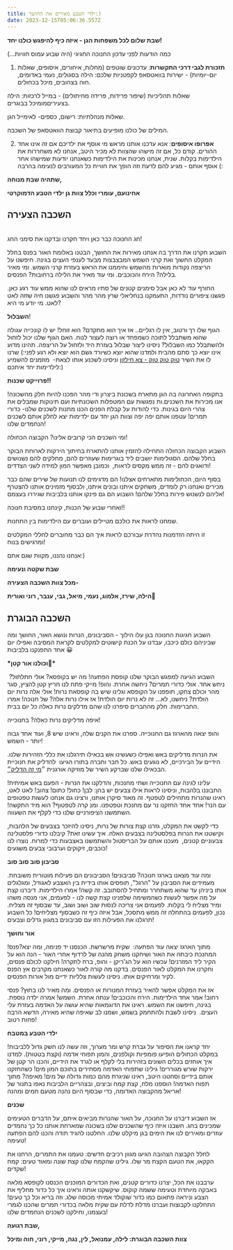 ```yaml
---
title: ילדי הטבע מאירים את החושך:)
date: 2023-12-15T05:06:36.557Z
---
```

**שבת שלום לכל משפחות הגן - איזה כיף להיפגש כולנו יחד!**

כמה הודעות לפני עדכון החנוכה החגיגי (היה שבוע עמוס חוויות…)

1. **תזכורת לגבי דרכי התקשרות**: עדכונים שוטפים (מחלות, איחורים, איסופים, שאלות יום-יומיות) - ישירות בוואטסאפ לקפטניות שלכם: הילה בסגולים, נעמי באדומים, חוה בצהובים, מיכל בכחולים.

שאלות תהליכיות (שיפור פרידות, פרידה מחיתולים) - במייל לרכזות: הילה בצעיריםמומיכל בבוגרים.

שאלות מנהלתיות: רישום, כספים- לאימייל הגן.

המילים של כולנו מופיעים בתיאור קבוצת הוואטסאפ של השכבה.

2. **אפרופו איסופים**: אנא עדכנו אותנו מראש מי אוסף את ילדיכם אם זה אינו אחד ההורים. קודם כל, אם זה מישהו שהצוות לא מכיר היטב, אנחנו לא משחררות את הילדימות בקלות. שנית, אנחנו מכינות את הילדימות כשאנחנו יודעות שמישהו אחר אוסף אותם - מגיע להם לדעת וזה הופך את חוויית כל המעורבים לנעימה בהרבה (:

**שתהיה שבת מנוחה,**

**אחינועם, עומרי וכלל צוות גן ילדי הטבע הדמוקרטי**



## השכבה הצעירה

\
חג החנוכה כבר כאן ויחד חקרנו ובדקנו את סימני החג!

השבוע חקרנו את הדרך בה אנחנו מאירות את החושך, הבטנו באלומת האור בפנס בחלל המקלט החשוך ואת קרני השמש המבצבצות מבעד לענפי העצים בגינה. חיפשנו על הריצפה נקודות מוארות מהשמש וחיממנו את הראש בעזרת קרני השמש. ומי מאיר בלילה? הירח והכוכבים. ומי עוד מאיר את הלילה ברחובות? הפנסים.

החורף עוד לא כאן אבל סימנים קטנים של סתיו מראים לנו שהוא ממש עוד רגע כאן. פגשנו ציפורים נודדות, התעמקנו בנחליאלי שרץ מהר מהר והשבוע פגשנו חיה שזזה לאט לאט. מי יודע מי היא?

**השבלול**!

הגוף שלו רך ורטוב, אין לו רגליים.. אז איך הוא מתקדם? הוא זוחל! יש לו קונכייה עגולה שהוא משתבלל לתוכה כשמפחד או רוצה לעצור לנוח. האם הגוף שלנו יכול לזחול ולהשתבלל כמו השבלול? ניסינו ליצור שבלול בעזרת היד ולזחול על הריצפה. תהינו מדוע אינו יוצא כך סתם מהבית ולמדנו שהוא יוצא כשיורד גשם הוא יוצא ולא רגע לפני:) שרנו לו את השיר [טוק טוק טוק - צא חילזון](https://www.youtube.com/watch?v=lUDJ9FzyyP4) וניסינו לשכנע אותו לצאת-  מוזמנים להשמיע לילדימות יחד איתכם:) 

**פרוייקט שכנות!!**

בתקופה האחרונה בה הגן מתארח בשכונת ביצרון ודי מהר הפכנו להיות חלק מהשכונה! אנו מכירות את השכנים.ות נפגשות עם המטפלות השכונתיות ועם תינוקות שמבלים את צהרי היום בגינות. כדי להודות על קבלת הפנים הכנו מתנות לשכנים שלנו- כדורי תמרים! עטפנו אותם יפה יפה וצוות הגן יחד עם ילדימות יצא לחלק אותם לשכנים הנחמדים שלנו!

ומי השכנים הכי קרובים אלינו? הקבוצה הכחולה!

השבוע הקבוצה הכחולה התחילה להזמין אותנו להתארח בחיתוך הירקות לארוחת הבוקר בחלל שלהם. הסגולימות יושבים ליד בוגרימות שעוזרים להם, מחלקים להם נשנושים ודואגים להם - זה ממש מקסים לראות,  וכמובן מאפשר המון למידה לשני הצדדים!

בסוף היום, הכחולימות מתארחים אצלנו! הם מדגימים לנו תנועות של שירים שהם כבר מכירים ואנחנו רק לומדים, משחקים איתנו ובונים איתנו, ולבסוף מזמינים אותנו להצטרף אליהם לנשנוש פירות בחלל שלהם! השבוע הם גם פינקו אותנו בלביבות שגיררו בעצמם!

ואחרי שבוע של הכנות, קינחנו במסיבת חנוכה!!

שמחנו לראות את כולכם מטיילים ועוברים עם הילדימות בין התחנות.

זו היתה הזדמנות נהדרת עבורכם לראות איך הם כבר מחוברים לחללי המקלטים ומרגישים בנוח!

אנחנו נהננו, מקוות שגם אתם:)

**שבת שקטה ונעימה**

**מכל צוות השכבה הצעירה-**

**הילה, שירז, אלמוג, נעמי, מיאל, גבי, ענבר, רוני ואורית🧡**



## השכבה הבוגרת

השבוע חגיגות החנוכה בגן עלו הילוך - הסביבונים, הנרות ונושא האור, החושך ומה שביניהם כולם כיכבו, עבדנו על הכנת קישוטים למקלטים לקראת המסיבה ואפילו יום אחד התפנקנו בלביבות 😀

**\*וכולנו אור קטן🕎\*** 

השבוע הגיעה למפגש הבוקר שלנו קופסת הפתעה! מה יש בקופסא? אולי חתלתול?  ניחש אחד. אולי כדורי תמרים? ניחשה אחרת. והופ! מייקי פתח לנו חריץ קטן להציץ, סגר מהר וכולם צחקו, תופפנו על הקופסא וגלינו שיש בה קופסאת נרות! אולי אלה נרות יום הולדת? ניחשנו, לא… זה לא נרות יום הולדת! אז אילו נרות אלה? של חנוכה! אמרו החברימות. חלק מהחברים סיפרנו לנו שהם מדלקים נרות כאלה כל יום בבית. 

איפה מדליקים נרות כאלה? בחנוכייה! 

והופ יצאה מהארגז גם החנוכייה. ספרנו את הקנים שלה, וראינו שיש 8, ועוד אחד גבוה יותר - השמש!

את הנרות מדליקים באש ואפילו כשעשינו אש בכאילו תירגלנו את כללי הזהירות שלנו. הידיים על הבירכיים, לא נוגעים באש. כל חבר וחברה בתורו הגיעו  להדליק את חנוכיית הבכאילו שלנו שברקע השיר של מוזיקה אורגנית ״[מי זה הדליק״](https://youtu.be/FPahlc5kUMY). 

עלינו לגינה עם החנוכייה ושתי מחנכות, והדלקנו את הנרות - הפעם באש אמיתית! התבוננו בלהבות, וניסינו לראות אילו צבעים יש בהן: לבן! כחול! כתום! צהוב! לאט לאט, ראינו שהנרות מתחילים לטפטף. זה מאוד סיקרן אותנו, ורצינו גם אנחנו לעשות טפטופים עם הנר! אחד אחד החזקנו נר עם מחנכת וטפטפנו. ומנ קרה לטפטוף? הוא מיד התקשה! השתמשנו הציפורניים שלנו כדי לקלף את השעווה.

כדי לקשט את המקלט, גזרנו קצת צורות של נרות, ניסינו להיזכר בצבעים של הלהבות, וקישטנו את הנרות בפלסטלינה בצבעים האלה. איך עשינו זאת? קיבלנו כדורי פלסטלינה צבעוניים קטנים,  מעכנו אותם על הבריסטול והשתמשנו באצבעות כדי למרוח. נוצרו לנו כוכבים, זיקוקים וערבובי צבעים משגעים!

**סביבון סוב סוב סוב**

ומה עוד מצאנו בארגז חנוכה? סביבונים! הסביבונים הם פעילות מוטורית משובחת. מעמידים את הסביבון על "הרגל", תופסים אותו בידית בין האצבע לאגודל, ומגלגלים אותו ביניהן עד שהוא משתחרר ומתחיל להסתובב. זה קשה! אמרו הילדימות. דיברנו קצת על מה אפשר לעשות כשהמשימה שלפנינו קצת קשה לנו - לפעמים, אני מנסה משהו ומיד מצליח לי בקלות. לפעמים אני צריכה לנסות שוב ושוב ושוב, עד שבסוף זה מצליח. נכון, לפעמים בהתחלה זה ממש מתסכל, אבל איזה כיף זה כשבסוף מצליחים! כל השבוע תרגלנו את הפעילות הזו עם סביבונים במגוון גדלים וצבעים!

**אור וחושך**

מתוך הארגז יצאה עוד הפתעה:  שקית מרשרשת. הכנסנו יד פנימה, ומה יצא?פנס! המחנכת כיבתה את האור ושיחקנו משחק מהנה של לרדוף אחרי האור - הנה הוא על הקיר ליד המזרנים! עכשיו הוא על הג'ריקן - והופ, ברח לתקרה! חילקנו לכולם פנסים, וחקרנו את המקלט לאור הפנסים. בדקנו מה קורה לאור כשאנחנו מקרבים אץ הפנס לקיר ומרחיקים אותו. ניסינו לעשות צלליות ידיים מול אורות הפנסים.

אז את המקלט אפשר להאיר בעזרת המנורות או הפנסים. ומה מאיר לנו בחוץ? פנסי רחוב! אמר אחד הילדימות. הירח והכוכבים! ענתה אחרת. השמש! אמרה ילדה נוספת. בגינה, חיפשנו את השמש. ראינו את הדוגמאות שהיא עושה על האדמה בעזרת עלי העצים.  ניסינו לשבת ולהתחמק בשמש, ושמנו לב שאיפה שהיא מאירה, הדשא הרבה פחות רטוב!

**ילדי הטבע במטבח**

יחד קראנו את הסיפור על גברת קרש ומר מערוך, וזה עשה לנו חשק גדול ללביבות! במקלט הכחולים הופיעו פומפיות וקולפנים, והמון תפוחי אדמה (וקצת בטטות). למדנו איך אוחזים בכלים השונים בזהירות בלי לקלף או לגרד את הידיים, והכנו הר קטן של ירקות שורש מגוררים! גילינו שתפוחי האדמה מסתירים בתוכם המון מים! כשהחזקנו אותם בידיים וסחטנו היטב, ראינו שניגרת מהם כמות גדולה של מים! מאיפה? מתוך תפוח האדמה! הוספנו מלח, קצת קמח וביצים, ובצהריים הלביבות נאפו בתנור של אריאל מהקבוצה האדומה, כדי שבסוף היום נהנה מטעם חמים ומהנה!

**שכנים**

אז השבוע דיברנו על החנוכה, על האור שהנרות מביאים איתם, על הדברים הטעימים שמכינים בחג. חשבנו איזה כיף שהשכנים שלנו בשכונה שמארחת אותנו כל כך נחמדים עוזרים ומאירים לנו את הימים בגן מיקלט שלנו. החלטנו להגיד תודה והכנו להם הפתעה טעימה!

לחלל הקבוצה הצהובה הגיעו מגוון רכיבים חדשים: טעמנו את התמרים, הרחנו את הקקאו, את הטעם הקצת מר שלו. גילינו שהקמח שלנו קצת שונה ומאוד טעים: קמח שקדים! 

ערבבנו את הכל, יצרנו כדורים קטנים, ואת הכדורים המוכנים הכנסנו לקופסא מלאה באבקה מיוחדת וטעימה ששמה קוקוס. שיקשקנו אותה וראינו איך כל כדור מחליף את הצבע וניראה פתאום כמו כדור שוקולד אמיתי מכוסה שלג. וזה בריא וכל כך טעים! התחלקנו לקבוצות ועברנו מדלת לדלת עם שקית מלאה בכדורי תמרים שהכנו לגמרי בעצמנו, וחילקנו לשכנים הנחמדים שלנו!

**שבת רגועה,**

**צוות השכבה הבוגרת: לילה, עמנואל, לין, נגה, מייקי, רוני, חוה ומיכל**